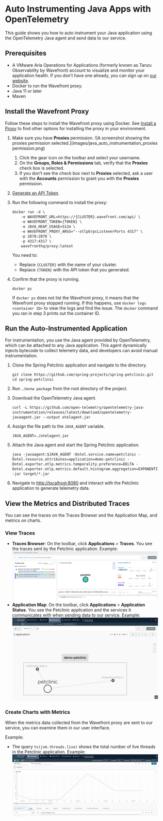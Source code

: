 # Auto Instrumenting Java Apps with OpenTelemetry

This guide shows you how to auto instrument your Java application using the OpenTelemetry Java agent and send data to our service. 

## Prerequisites

* A VMware Aria Operations for Applications (formerly known as Tanzu Observability by Wavefront) account to visualize and monitor your application health. If you don’t have one already, you can sign up on [our website](https://www.vmware.com/products/aria-operations-for-applications.html). 
* Docker to run the Wavefront proxy. 
* Java 11 or later
* Maven


## Install the Wavefront Proxy

Follow these steps to install the Wavefront proxy using Docker. See [Install a Proxy](https://docs.wavefront.com/proxies_installing.html#install-a-proxy) to find other options for installing the proxy in your environment.

1. Make sure you have **Proxies** permission.
    ![A screenshot showing the proxies permission selected.](images/java_auto_instrumentation_proxies permission.png)
    
    1. Click the gear icon on the toolbar and select your username.
    1. On the **Groups, Roles & Permissions** tab, verify that the **Proxies** check box is selected.
    1. If you don’t see the check box next to **Proxies** selected, ask a user with the **Accounts** permission to grant you with the **Proxies** permission.
    
    

1. [Generate an API Token](https://docs.wavefront.com/wavefront_api.html#generating-an-api-token).
1. Run the following command to install the proxy:
    ```
    docker run -d \
        -e WAVEFRONT_URL=https://{CLUSTER}.wavefront.com/api/ \
        -e WAVEFRONT_TOKEN={TOKEN} \
        -e JAVA_HEAP_USAGE=512m \
        -e WAVEFRONT_PROXY_ARGS="--otlpGrpcListenerPorts 4317" \
        -p 2878:2878 \
        -p 4317:4317 \
        wavefronthq/proxy:latest
    ```
    You need to:
    * Replace `{CLUSTER}` with the name of your cluster.
    * Replace `{TOKEN}` with the API token that you generated. 
1. Confirm that the proxy is running.
    ```
    docker ps
    ```

    If `docker ps` does not list the Wavefront proxy, it means that the Wavefront proxy stopped running. If this happens, use `docker logs <container ID>` to view the logs and find the issue. The `docker` command you ran in step 3 prints out the container ID.

## Run the Auto-Instrumented Application

For instrumentation, you use the Java agent provided by OpenTelemetry, which can be attached to any Java application. This agent dynamically injects bytecode to collect telemetry data, and developers can avoid manual instrumentation. 

1. Clone the Spring Petclinic application and navigate to the directory.
    ```
    git clone https://github.com/spring-projects/spring-petclinic.git
    cd spring-petclinic
    ```

1. Run `./mvnw package` from the root directory of the project.
1. Download the OpenTelemetry Java agent.
    ```
    curl -L https://github.com/open-telemetry/opentelemetry-java-instrumentation/releases/latest/download/opentelemetry-javaagent.jar --output otelagent.jar
    ```
1. Assign the file path to the `JAVA_AGENT` variable.
    ```
    JAVA_AGENT=./otelagent.jar
    ```
1. Attach the Java agent and start the Spring Petclinic application.
    ```
    java -javaagent:$JAVA_AGENT -Dotel.service.name=petclinic -Dotel.resource.attributes=application=demo-petclinic -Dotel.exporter.otlp.metrics.temporality.preference=DELTA -Dotel.exporter.otlp.metrics.default.histogram.aggregation=EXPONENTIAL_BUCKET_HISTOGRAM -jar target/*.jar
    ```

1. Navigate to [http://localhost:8080](http://localhost:8080) and interact with the Petclinic application to generate telemetry data.

## View the Metrics and Distributed Traces

You can see the traces on the Traces Browser and the Application Map, and metrics on charts.

### View Traces

* **Traces Browser**: On the toolbar, click **Applications** > **Traces**. You see the traces sent by the Petclinic application.
    Example:
    ![A screenshot showing the Traces Browser with the traces that were sent from the Petclinic application.](images/java_auto_instrumentation_traces_browser.png)
* **Application Map**: On the toolbar, click **Applications** > **Application Status**. You see the Petclinic application and the services it communicates with when sending data to our service.
    Example:
    ![A screenshot showing the Application Map with the Petclinic application.](images/java_auto_instrumentation_application_map.png)

### Create Charts with Metrics

When the metrics data collected from the Wavefront proxy are sent to our service, you can examine them in our user interface.

Example:

* The query `ts(jvm.threads.live)` shows the total number of live threads in the Petclinic application.
    Example:
    ![A screenshot showing the chart data when you query for ts(jvm.threads.live).](images/java_auto_instrumentation_metrics_chart.png)
